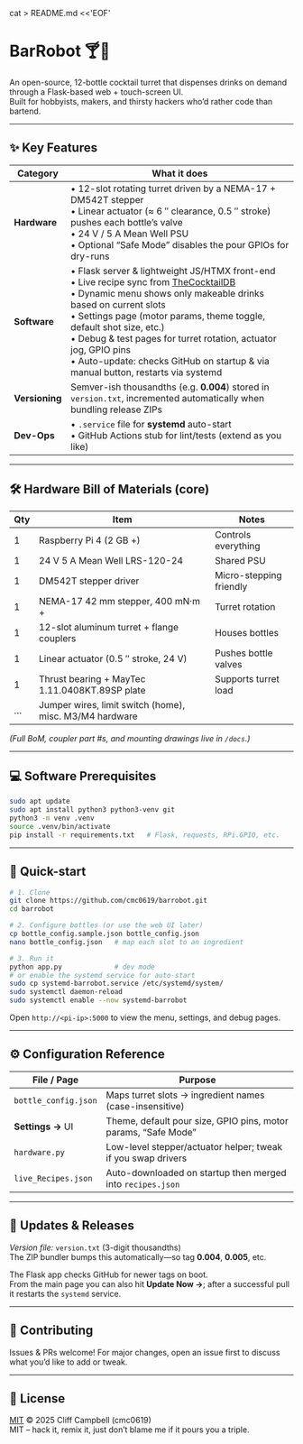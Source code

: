 cat > README.md <<'EOF'
# BarRobot 🍸🤖

An open-source, 12-bottle cocktail turret that dispenses drinks on demand through a Flask-based web + touch-screen UI.  
Built for hobbyists, makers, and thirsty hackers who’d rather code than bartend.

---

## ✨ Key Features
| Category | What it does |
| --- | --- |
| **Hardware** | • 12-slot rotating turret driven by a NEMA-17 + DM542T stepper <br>• Linear actuator (≈ 6 ″ clearance, 0.5 ″ stroke) pushes each bottle’s valve <br>• 24 V / 5 A Mean Well PSU <br>• Optional “Safe Mode” disables the pour GPIOs for dry-runs |
| **Software** | • Flask server & lightweight JS/HTMX front-end <br>• Live recipe sync from [TheCocktailDB](https://www.thecocktaildb.com/) <br>• Dynamic menu shows only makeable drinks based on current slots <br>• Settings page (motor params, theme toggle, default shot size, etc.) <br>• Debug & test pages for turret rotation, actuator jog, GPIO pins <br>• Auto-update: checks GitHub on startup & via manual button, restarts via systemd |
| **Versioning** | Semver-ish thousandths (e.g. **0.004**) stored in `version.txt`, incremented automatically when bundling release ZIPs |
| **Dev-Ops** | • `.service` file for **systemd** auto-start <br>• GitHub Actions stub for lint/tests (extend as you like) |

---

## 🛠️ Hardware Bill of Materials (core)
| Qty | Item | Notes |
| --- | --- | --- |
| 1 | Raspberry Pi 4 (2 GB +) | Controls everything |
| 1 | 24 V 5 A Mean Well LRS-120-24 | Shared PSU |
| 1 | DM542T stepper driver | Micro-stepping friendly |
| 1 | NEMA-17 42 mm stepper, 400 mN·m + | Turret rotation |
| 1 | 12-slot aluminum turret + flange couplers | Houses bottles |
| 1 | Linear actuator (0.5 ″ stroke, 24 V) | Pushes bottle valves |
| 1 | Thrust bearing + MayTec 1.11.0408KT.89SP plate | Supports turret load |
| … | Jumper wires, limit switch (home), misc. M3/M4 hardware | |

*(Full BoM, coupler part #s, and mounting drawings live in `/docs`.)*

---

## 💻 Software Prerequisites

```bash
sudo apt update
sudo apt install python3 python3-venv git
python3 -m venv .venv
source .venv/bin/activate
pip install -r requirements.txt   # Flask, requests, RPi.GPIO, etc.
```

---

## 🚀 Quick-start

```bash
# 1. Clone
git clone https://github.com/cmc0619/barrobot.git
cd barrobot

# 2. Configure bottles (or use the web UI later)
cp bottle_config.sample.json bottle_config.json
nano bottle_config.json   # map each slot to an ingredient

# 3. Run it
python app.py             # dev mode
# or enable the systemd service for auto-start
sudo cp systemd-barrobot.service /etc/systemd/system/
sudo systemctl daemon-reload
sudo systemctl enable --now systemd-barrobot
```

Open `http://<pi-ip>:5000` to view the menu, settings, and debug pages.

---

## ⚙️ Configuration Reference
| File / Page | Purpose |
| --- | --- |
| `bottle_config.json` | Maps turret slots → ingredient names (case-insensitive) |
| **Settings →** UI | Theme, default pour size, GPIO pins, motor params, “Safe Mode” |
| `hardware.py` | Low-level stepper/actuator helper; tweak if you swap drivers |
| `live_Recipes.json` | Auto-downloaded on startup then merged into `recipes.json` |

---

## 🔄 Updates & Releases

*Version file:* `version.txt` (3-digit thousandths)  
The ZIP bundler bumps this automatically—so tag **0.004**, **0.005**, etc.

The Flask app checks GitHub for newer tags on boot.  
From the main page you can also hit **Update Now →**; after a successful pull it restarts the `systemd` service.

---

## 🤝 Contributing

Issues & PRs welcome! For major changes, open an issue first to discuss what you’d like to add or tweak.

---

## 📜 License

[MIT](LICENSE) © 2025 Cliff Campbell (cmc0619)  
MIT – hack it, remix it, just don’t blame me if it pours you a triple.

